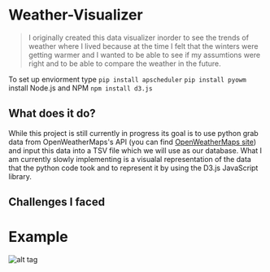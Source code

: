 # Weather-Visualizer
> I originally created this data visualizer inorder to see the trends of weather where I lived
> because at the time I felt that the winters were getting warmer and I wanted to be able to see
> if my assumtions were right and to be able to compare the weather in the future.

To set up enviorment type
`pip install apscheduler`
`pip install pyowm`
install Node.js and NPM
`npm install d3.js`
## What does it do?

While this project is still currently in progress its goal is to use python grab data from OpenWeatherMaps's API
(you can find [OpenWeatherMaps site](https://openweathermap.org/)) and input this data into a TSV file which we will use as our database.
What I am currently slowly implementing is a visualal representation of the data that the python code took and to represent
it by using the D3.js JavaScript library.

## Challenges I faced


# Example

![alt tag](https://github.com/kevkevinpal/Weather-Visualizer/Sample.png)